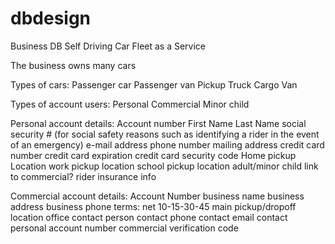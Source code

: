 # dbdesign

Business DB
Self Driving Car Fleet as a Service

The business owns many cars

Types of cars:
Passenger car
Passenger van
Pickup Truck
Cargo Van

Types of account users:
Personal
Commercial
Minor child

Personal account details:
Account number
First Name
Last Name
social security # (for social safety reasons such as identifying a rider in the event of an emergency)
e-mail address
phone number
mailing address
credit card number
credit card expiration
credit card security code
Home pickup Location
work pickup location
school pickup location
adult/minor child
link to commercial?
rider insurance info


Commercial account details:
Account Number
business name
business address
business phone
terms: net 10-15-30-45
main pickup/dropoff location
office contact person
contact phone
contact email
contact personal account number
commercial verification code


